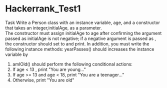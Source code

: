 # Hackerrank_Test1
Task  Write a Person class with an instance variable, age, and a constructor that takes an integer,initialAge, as a parameter.  
The constructor must assign initialAge to age after confirming the argument passed as initialAge is not negative; if a  negative argument is passed as , the constructor should set  to  and print.
In addition, you must write the following  instance methods:  yearPasses() should increases the  instance variable by 
1. amIOld() should perform the following conditional actions: 
2. If age &lt; 13 , print "You are young..." 
3. If  age >= 13 and age &lt; 18, print "You are a teenager..." 
4. Otherwise, print "You are old"

